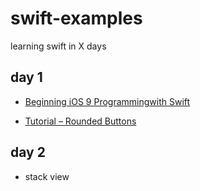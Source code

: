 # swift-examples
learning swift in X days

## day 1

- [Beginning iOS 9 Programmingwith Swift](http://www.appcoda.com/learnswift/hello-world-explained.html)

- [Tutorial – Rounded Buttons](http://www.seemuapps.com/tutorial-rounded-buttons)

## day 2

- stack view 
